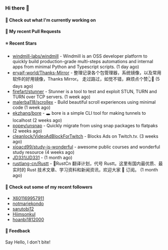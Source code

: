 ### Hi there 👋

#### 👷 Check out what I'm currently working on

#### 🔨 My recent Pull Requests


#### ⭐ Recent Stars

- [windmill-labs/windmill](https://github.com/windmill-labs/windmill) - Windmill is an OSS developer platform to quickly build production-grade multi-steps automations and internal apps from minimal Python and Typescript scripts. (1 day ago)
- [eryajf-world/Thanks-Mirror](https://github.com/eryajf-world/Thanks-Mirror) - 整理记录各个包管理器，系统镜像，以及常用软件的好用镜像，Thanks Mirror。     走过路过，如觉不错，麻烦点个赞👆🌟 (5 days ago)
- [firefart/stunner](https://github.com/firefart/stunner) - Stunner is a tool to test and exploit STUN, TURN and TURN over TCP servers. (1 week ago)
- [malerba118/scrollex](https://github.com/malerba118/scrollex) - Build beautiful scroll experiences using minimal code (1 week ago)
- [ekzhang/bore](https://github.com/ekzhang/bore) - 🕳 bore is a simple CLI tool for making tunnels to localhost (2 weeks ago)
- [popey/unsnap](https://github.com/popey/unsnap) - Quickly migrate from using snap packages to flatpaks (2 weeks ago)
- [cleanlock/VideoAdBlockForTwitch](https://github.com/cleanlock/VideoAdBlockForTwitch) - Blocks Ads on Twitch.tv. (3 weeks ago)
- [xioacd99/study-is-wonderful](https://github.com/xioacd99/study-is-wonderful) - awesome public courses and wonderful study resource (4 weeks ago)
- [JD331/JD331](https://github.com/JD331/JD331) -  (1 month ago)
- [rustlang-cn/Rustt](https://github.com/rustlang-cn/Rustt) - 🥇RustCn 翻译计划，代号 Rustt。这里有国内最优质、最实时的 Rust 技术文章、学习资料和新闻资讯，欢迎大家 🌟 订阅。 (1 month ago)

#### 👯 Check out some of my recent followers

- [X601169957911](https://github.com/X601169957911)
- [notmariekondo](https://github.com/notmariekondo)
- [sarutobi12](https://github.com/sarutobi12)
- [Hiimsonkul](https://github.com/Hiimsonkul)
- [hoanbi1812000](https://github.com/hoanbi1812000)

#### 💬 Feedback

Say Hello, I don't bite!
